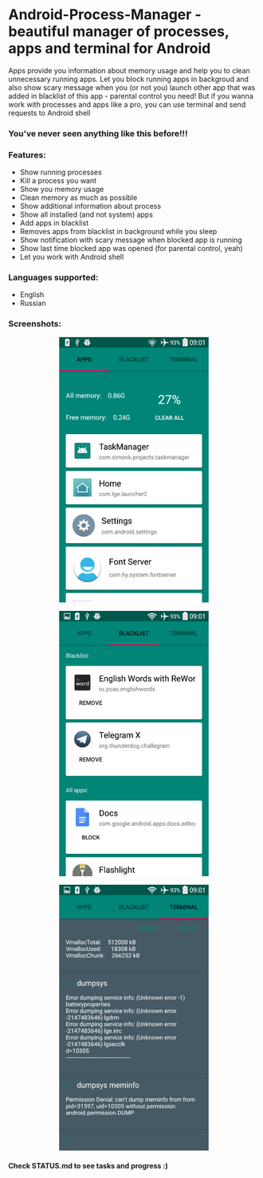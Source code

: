 # Android-Process-Manager - beautiful manager of processes, apps and terminal for Android

Apps provide you information about memory usage and help you to clean unnecessary running apps. 
Let you block running apps in backgroud and also show scary message when you (or not you) launch other app that was added in blacklist of this app - parental control you need!
But if you wanna work with processes and apps like a pro, you can use terminal and send requests to Android shell

### You've never seen anything like this before!!!

### Features:
* Show running processes
* Kill a process you want
* Show you memory usage
* Clean memory as much as possible
* Show additional information about process
* Show all installed (and not system) apps
* Add apps in blacklist
* Removes apps from blacklist in background while you sleep
* Show notification with scary message when blocked app is running
* Show last time blocked app was opened (for parental control, yeah)
* Let you work with Android shell

### Languages supported:
* English
* Russian

### Screenshots:
<p align="center">
  <img src="screenshots/apps.png" width="300">
</p>
<p align="center">
  <img src="screenshots/blacklist.png" width="300">
</p>
<p align="center">
  <img src="screenshots/terminal.png" width="300">
</p>

#### Check STATUS.md to see tasks and progress :)
